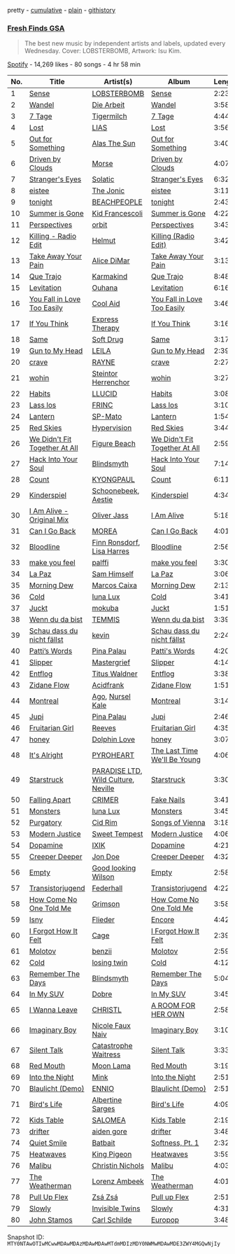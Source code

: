 pretty - [cumulative](/playlists/cumulative/37i9dQZF1DX2ddCYH6QIK5.md) - [plain](/playlists/plain/37i9dQZF1DX2ddCYH6QIK5) - [githistory](https://github.githistory.xyz/mackorone/spotify-playlist-archive/blob/main/playlists/plain/37i9dQZF1DX2ddCYH6QIK5)

### [Fresh Finds GSA](https://open.spotify.com/playlist/37i9dQZF1DX2ddCYH6QIK5)

> The best new music by independent artists and labels, updated every Wednesday\. Cover: LOBSTERBOMB, Artwork: Isu Kim.

[Spotify](https://open.spotify.com/user/spotify) - 14,269 likes - 80 songs - 4 hr 58 min

| No. | Title | Artist(s) | Album | Length |
|---|---|---|---|---|
| 1 | [Sense](https://open.spotify.com/track/1aJQLLyuGCXK0BxXd1X1d7) | [LOBSTERBOMB](https://open.spotify.com/artist/2zBxQyNS9Ja2Y9YUbYiOOS) | [Sense](https://open.spotify.com/album/3SNQjAy621XZC8glwqtAN3) | 2:23 |
| 2 | [Wandel](https://open.spotify.com/track/2nOtYXbaoQwnNIyCoZ3gzv) | [Die Arbeit](https://open.spotify.com/artist/6KgFWCoNFooX8CktvKJsvC) | [Wandel](https://open.spotify.com/album/2jb7fiiL5zpq95AvhjlS34) | 3:58 |
| 3 | [7 Tage](https://open.spotify.com/track/7F63YlipDAEFyCOblvc7gC) | [Tigermilch](https://open.spotify.com/artist/5cFzpoYJedkZeGFUp9pExN) | [7 Tage](https://open.spotify.com/album/6GKVqlZ5ND3BIjzIgEblPB) | 4:44 |
| 4 | [Lost](https://open.spotify.com/track/1sujufWMEC5T0fJtMrB9oN) | [LIAS](https://open.spotify.com/artist/4f9EkDM6aMxoZMPK5nEOiD) | [Lost](https://open.spotify.com/album/5yqrOO3QEqDyV19011HeM7) | 3:56 |
| 5 | [Out for Something](https://open.spotify.com/track/41VL3SQApPdjEpI13JzaNq) | [Alas The Sun](https://open.spotify.com/artist/52QvykWrycjsveZSRxtw7a) | [Out for Something](https://open.spotify.com/album/7ASdskcy04ncFp1DiJMv5n) | 3:40 |
| 6 | [Driven by Clouds](https://open.spotify.com/track/05kbrz1OCXcEwYnLjFf1uF) | [Morse](https://open.spotify.com/artist/1ySa7pBxaWzbR7T7gbcrJQ) | [Driven by Clouds](https://open.spotify.com/album/5yluxSjGytjzqe78oEnaJW) | 4:07 |
| 7 | [Stranger's Eyes](https://open.spotify.com/track/6ZIfLnMw9kOvFmMeN0SCSQ) | [Solatic](https://open.spotify.com/artist/61Lu3t06G6EPp61PovXqfm) | [Stranger's Eyes](https://open.spotify.com/album/6lP9Myva58kIJfmlS2nW9O) | 6:32 |
| 8 | [eistee](https://open.spotify.com/track/44asUX16487NOrnGNM38NK) | [The Jonic](https://open.spotify.com/artist/3izYpw32einCYt01HWarD7) | [eistee](https://open.spotify.com/album/26vtkAaXl1vOoJyVJNAKqI) | 3:11 |
| 9 | [tonight](https://open.spotify.com/track/5ekn0rTXRpR5M99v64inDc) | [BEACHPEOPLE](https://open.spotify.com/artist/3OXpCq0ndnIgWu13LKBEba) | [tonight](https://open.spotify.com/album/4kGymfdDrK06vKDsmc30fQ) | 2:43 |
| 10 | [Summer is Gone](https://open.spotify.com/track/42zDdOjb59esXiwAEPkcUZ) | [Kid Francescoli](https://open.spotify.com/artist/2G7QgTep5IsJHGHm1hXygD) | [Summer is Gone](https://open.spotify.com/album/4l0AKMvIPTscaDRKMx20dh) | 4:22 |
| 11 | [Perspectives](https://open.spotify.com/track/1GO5INaTsHxBZ77Mlk755E) | [orbit](https://open.spotify.com/artist/6aEgar707cpB5zzGyZlyRv) | [Perspectives](https://open.spotify.com/album/5bcJJGn400gxmNwBbJXTts) | 3:43 |
| 12 | [Killing \- Radio Edit](https://open.spotify.com/track/77PSyUL2sIONje42DBvPsi) | [Helmut](https://open.spotify.com/artist/6ReyaIMVxJYKqQnmQHM5Vt) | [Killing \(Radio Edit\)](https://open.spotify.com/album/1bryRgfu3RjUAOKmDVMSKE) | 3:42 |
| 13 | [Take Away Your Pain](https://open.spotify.com/track/06GeHRPeB2vh9PkHX2CWcU) | [Alice DiMar](https://open.spotify.com/artist/3rNi4ttKcnvBaBT5aMYBNN) | [Take Away Your Pain](https://open.spotify.com/album/4zb2VUjvwJH0h3TOhhuwwJ) | 3:13 |
| 14 | [Que Trajo](https://open.spotify.com/track/7hy0i8SMrtmAL9Vvyudl98) | [Karmakind](https://open.spotify.com/artist/0567GyFPr2AYNJvUp8ImS3) | [Que Trajo](https://open.spotify.com/album/7I1ztAUXa5c68xLrMOUqgy) | 8:48 |
| 15 | [Levitation](https://open.spotify.com/track/1UyuCWXxvSOe3mFvYNVIUT) | [Ouhana](https://open.spotify.com/artist/3tVHTq8WIDFyayynQFPKo1) | [Levitation](https://open.spotify.com/album/4kylgjMemfIkxrf7vEP5Gc) | 6:16 |
| 16 | [You Fall in Love Too Easily](https://open.spotify.com/track/16dam6afpsO5q8NDwq1z6m) | [Cool Aid](https://open.spotify.com/artist/5eouF3YpHk4ZcPXd2FkaKc) | [You Fall in Love Too Easily](https://open.spotify.com/album/3aTkHvPi6c6C3TGeJ4ChOm) | 3:46 |
| 17 | [If You Think](https://open.spotify.com/track/2uI5vxaOCdNejEy8SE5O7X) | [Express Therapy](https://open.spotify.com/artist/2eFcn9PqRQDCZBRPNNj0yb) | [If You Think](https://open.spotify.com/album/6CRnauPASqqDYnD0V16e4V) | 3:16 |
| 18 | [Same](https://open.spotify.com/track/53sFjXxqjJKtEnx6zjGYZP) | [Soft Drug](https://open.spotify.com/artist/3T0049arm1wGNbtrzRnwHy) | [Same](https://open.spotify.com/album/5QCjxj0muKSrn493w25hjg) | 3:17 |
| 19 | [Gun to My Head](https://open.spotify.com/track/4qcabnkx8E5JBU6sJqgoP5) | [LEILA](https://open.spotify.com/artist/4Ug2xY5mJFUqx4UkrggYLg) | [Gun to My Head](https://open.spotify.com/album/2xu9hkVRrBokElF9odTrlh) | 2:39 |
| 20 | [crave](https://open.spotify.com/track/0Ah7tw6kn6te3qIiGAOmY6) | [RAYNE](https://open.spotify.com/artist/7qDGLQOhaLJSLkGOpEo1Ld) | [crave](https://open.spotify.com/album/6G1OEjAtmAHNJLcsYHj6CI) | 2:27 |
| 21 | [wohin](https://open.spotify.com/track/2sAp8fbeTgikm6dDVsEeiV) | [Steintor Herrenchor](https://open.spotify.com/artist/70OwN96zJa61uhBIPdKgFO) | [wohin](https://open.spotify.com/album/0AJTh9sd8Li8dtRgUXH4Zz) | 3:27 |
| 22 | [Habits](https://open.spotify.com/track/20eceaGK0pq37HXKgJHd8s) | [LLUCID](https://open.spotify.com/artist/5BqTGVZWyKbcvweUqJj3wg) | [Habits](https://open.spotify.com/album/417BSRQhMWdIbC3X3QfRon) | 3:08 |
| 23 | [Lass los](https://open.spotify.com/track/6ZBfERrUbkaQrJqLJ5Dtnz) | [FRINC](https://open.spotify.com/artist/4HVsR46MFIdiqzykSpWy2i) | [Lass los](https://open.spotify.com/album/4olvFq7e2GBc9TooavfoPi) | 3:10 |
| 24 | [Lantern](https://open.spotify.com/track/2sToQDhcxwguNcbzFueTVT) | [SP\-Mato](https://open.spotify.com/artist/1UirLyIwdIElsaGCp0W4Ym) | [Lantern](https://open.spotify.com/album/3hq0lmCHxCKFqFaYItuWwz) | 1:54 |
| 25 | [Red Skies](https://open.spotify.com/track/2uqEb0nbmGsjg9RBhM49AP) | [Hypervision](https://open.spotify.com/artist/4BLypW0N3SLZePNKN3caQ9) | [Red Skies](https://open.spotify.com/album/3Ovsz74PZbNMf5pqBF1q50) | 3:44 |
| 26 | [We Didn't Fit Together At All](https://open.spotify.com/track/6051tQ7EVkAuRshp4le6Tf) | [Figure Beach](https://open.spotify.com/artist/6qeOvYavIWBYGy0KBmyLoO) | [We Didn't Fit Together At All](https://open.spotify.com/album/5h0iJ7s2AySm2OuZdBirwV) | 2:59 |
| 27 | [Hack Into Your Soul](https://open.spotify.com/track/7aeAQvMddQg6EOb0lQcieC) | [Blindsmyth](https://open.spotify.com/artist/316jj0bjhfXGHGBEraGy7P) | [Hack Into Your Soul](https://open.spotify.com/album/2b0Dy5XRH3H4jH0bzXEGV9) | 7:14 |
| 28 | [Count](https://open.spotify.com/track/0KCUXvUMw40RnLU4ZkkmvM) | [KYONGPAUL](https://open.spotify.com/artist/4zy5g7xdWMP1adk6zGHeVx) | [Count](https://open.spotify.com/album/1yAqz2UJCKzRMpvkVGOmmy) | 6:11 |
| 29 | [Kinderspiel](https://open.spotify.com/track/4rdlp25XHbz3zO6jYtk2hF) | [Schoonebeek](https://open.spotify.com/artist/0s3vpUpz6x99aBoH6FksO2), [Aestie](https://open.spotify.com/artist/5Nxk7QzMmMscqjw6Dz2hb1) | [Kinderspiel](https://open.spotify.com/album/0dtIvSJfDkUoGBrhh6gzn2) | 4:34 |
| 30 | [I Am Alive \- Original Mix](https://open.spotify.com/track/1CWItV1c3LYMxpbXQL9R22) | [Oliver Jass](https://open.spotify.com/artist/2ODPpeNxF16AvaVFhbo0sy) | [I Am Alive](https://open.spotify.com/album/4HAJI1EAOj8YfvxRweePXg) | 5:18 |
| 31 | [Can I Go Back](https://open.spotify.com/track/1Gy7444slrmcr7yGZOcMGM) | [MOREA](https://open.spotify.com/artist/71vEm5zDEAUJNjlShIT1sX) | [Can I Go Back](https://open.spotify.com/album/71dGeJGluCU7VzGxO7hByp) | 4:01 |
| 32 | [Bloodline](https://open.spotify.com/track/2Mq6hoYphVnjy4AjheTNOB) | [Finn Ronsdorf](https://open.spotify.com/artist/1UU94JMdToojxI5Tpqw8Wa), [Lisa Harres](https://open.spotify.com/artist/6HHLb9HeGAK64JXTMok0CC) | [Bloodline](https://open.spotify.com/album/4iQPVQWQ6KF0d7PdKLMw69) | 2:56 |
| 33 | [make you feel](https://open.spotify.com/track/7tltcvB3SJcvxq7VCMMmp4) | [palffi](https://open.spotify.com/artist/4htu2hjJJSAVQ8lRpZ07PC) | [make you feel](https://open.spotify.com/album/33uld99180XHljxAhQiPNs) | 3:30 |
| 34 | [La Paz](https://open.spotify.com/track/164BBXb2MParM6PtiFfAS8) | [Sam Himself](https://open.spotify.com/artist/6jD03eJOPbjHAaCCYGALLT) | [La Paz](https://open.spotify.com/album/5JIR6y0Xbj7WSqKvBMo7Dc) | 3:06 |
| 35 | [Morning Dew](https://open.spotify.com/track/1LbZGCffeOGXyXEQsUoL2F) | [Marcos Caixa](https://open.spotify.com/artist/2MnrAvsTKE41QWJzhqNmq5) | [Morning Dew](https://open.spotify.com/album/4LUQwWsMRiwJ8KHkpulVgu) | 2:13 |
| 36 | [Cold](https://open.spotify.com/track/6X4erYrbt5YC7m9XlTp2KT) | [Iuna Lux](https://open.spotify.com/artist/0HNLFWeKZoz8bI9ImJUdLX) | [Cold](https://open.spotify.com/album/6JqDwyZv90VIEHa0ROTpRw) | 3:41 |
| 37 | [Juckt](https://open.spotify.com/track/0v3L5vgAHXB4yf016UhAEB) | [mokuba](https://open.spotify.com/artist/0YrsnwziXGqxOD8qq1CYsp) | [Juckt](https://open.spotify.com/album/3KwbTF5DFShIYPBjjE6rhD) | 1:51 |
| 38 | [Wenn du da bist](https://open.spotify.com/track/0x13yawpacOhIdMytrL6Qy) | [TEMMIS](https://open.spotify.com/artist/0zJI6wuVa9gi4ir8zlU6Km) | [Wenn du da bist](https://open.spotify.com/album/65InWclzKGgQb4VG9pkeem) | 3:39 |
| 39 | [Schau dass du nicht fällst](https://open.spotify.com/track/4RyrYqIQ7LRvmETpr8gzx0) | [kevin](https://open.spotify.com/artist/3AnRJXttxRO7191Fxwkaxz) | [Schau dass du nicht fällst](https://open.spotify.com/album/3oBzWtO3UstxGXzKbgxaLM) | 2:24 |
| 40 | [Patti’s Words](https://open.spotify.com/track/5B9XDstEMDsVr5ErH1KOks) | [Pina Palau](https://open.spotify.com/artist/6Ktx4W0UWEkRQKxhkIUFvP) | [Patti's Words](https://open.spotify.com/album/09PMUIzZqVNUjCKklfXsmk) | 4:20 |
| 41 | [Slipper](https://open.spotify.com/track/0d3fp4Ra457iohDUlAUqa1) | [Mastergrief](https://open.spotify.com/artist/0jB9ssFhTjMeCKRUoOwnQl) | [Slipper](https://open.spotify.com/album/7CxctPGPpZCHiGZ5kAz3X1) | 4:14 |
| 42 | [Entflog](https://open.spotify.com/track/6GvuaiccoN4ANlFQABCsRL) | [Titus Waldner](https://open.spotify.com/artist/0JMMuonQuJIW6SWwF6S92e) | [Entflog](https://open.spotify.com/album/3mvhvKPkyh0wSLmYR8rGbb) | 3:38 |
| 43 | [Zidane Flow](https://open.spotify.com/track/63uKVY7JEEdgvgNXn1hgff) | [Acidfrank](https://open.spotify.com/artist/5oCxNqSSf0o5hBSiaOfm3V) | [Zidane Flow](https://open.spotify.com/album/1knJXnkkBnQ5pKUrtqVCQH) | 1:51 |
| 44 | [Montreal](https://open.spotify.com/track/7EwPMCiJl0awJ15fr2fX4B) | [Ago](https://open.spotify.com/artist/0Lz0C2OokCQS2li0lGD9PE), [Nursel Kale](https://open.spotify.com/artist/27RzGSICZKwAGSvCByitlN) | [Montreal](https://open.spotify.com/album/0DBaidJu3gp8RQ6EJKLxbQ) | 3:14 |
| 45 | [Jupi](https://open.spotify.com/track/1VM2xgkPbd8yrHcjnowA7b) | [Pina Palau](https://open.spotify.com/artist/6Ktx4W0UWEkRQKxhkIUFvP) | [Jupi](https://open.spotify.com/album/7pTtpTElpvPfylKrwXokp3) | 2:46 |
| 46 | [Fruitarian Girl](https://open.spotify.com/track/2FknSy7oUAfNwbcfWRfL0U) | [Reeves](https://open.spotify.com/artist/5ZbtUuYQEeCSaRWICy4dPZ) | [Fruitarian Girl](https://open.spotify.com/album/6vZtIGnwoYjnky8Livu4WU) | 4:35 |
| 47 | [honey](https://open.spotify.com/track/2NOciZD4Vv6EjSMYlj81SV) | [Dolphin Love](https://open.spotify.com/artist/4uT5ywK30prkNZbf4BlQVh) | [honey](https://open.spotify.com/album/0lwPGoAbC3rG8lDEXMLAKc) | 3:07 |
| 48 | [It's Alright](https://open.spotify.com/track/4fvTClWxZdGYNHjoHu7zXl) | [PYROHEART](https://open.spotify.com/artist/5HfpFnDGFsRY0fhvHfAIiH) | [The Last Time We'll Be Young](https://open.spotify.com/album/59vPbL4La2DWCUbiFPG9dP) | 4:06 |
| 49 | [Starstruck](https://open.spotify.com/track/4sVkZ9vP6YZB5R5DU6wfEi) | [PARADISE LTD](https://open.spotify.com/artist/0ahtFYd681pvCSkj1vh8lv), [Wild Culture](https://open.spotify.com/artist/7hayBHpyq0PvgOt9l96hpp), [Neville](https://open.spotify.com/artist/2gt9YfYa9tUbY9grQKYwi1) | [Starstruck](https://open.spotify.com/album/1em3zdpt3gJDntiVRgkpjm) | 3:30 |
| 50 | [Falling Apart](https://open.spotify.com/track/2y1H7CxjWOorpoplmKJHtU) | [CRIMER](https://open.spotify.com/artist/6ALv0kb1WQfQbDOna5fLcX) | [Fake Nails](https://open.spotify.com/album/52JHP8MgyTDqhjWMkwLQC1) | 3:41 |
| 51 | [Monsters](https://open.spotify.com/track/3cjMpTT7ug9qGesYOtFIiR) | [Iuna Lux](https://open.spotify.com/artist/0HNLFWeKZoz8bI9ImJUdLX) | [Monsters](https://open.spotify.com/album/3DH7wdecxZlxvnthIN8MhU) | 3:45 |
| 52 | [Purgatory](https://open.spotify.com/track/4xcWGy89zMgFmbiJMvkeFf) | [Cid Rim](https://open.spotify.com/artist/1qsa20MWDjV9QI93zn2i2s) | [Songs of Vienna](https://open.spotify.com/album/435R1bfZZFPEIpQwHaFLVt) | 3:18 |
| 53 | [Modern Justice](https://open.spotify.com/track/17q4P1AK0Q4VY6O4sagoEC) | [Sweet Tempest](https://open.spotify.com/artist/3CHvSnSovfNQBCwGgGMy3s) | [Modern Justice](https://open.spotify.com/album/6C9AsG2baW7mJobR07ZYAw) | 4:06 |
| 54 | [Dopamine](https://open.spotify.com/track/3BczD0zNsbDGpHZGfmoB7D) | [IXIK](https://open.spotify.com/artist/2swveNUs1U58B8rbKsoMAW) | [Dopamine](https://open.spotify.com/album/2l0sH1SB0Jmg8e2goslpMw) | 4:21 |
| 55 | [Creeper Deeper](https://open.spotify.com/track/3Nx8BjUdk3hRUSxVpKU8xY) | [Jon Doe](https://open.spotify.com/artist/01VrPMFh7LXpXjf2Yie2xc) | [Creeper Deeper](https://open.spotify.com/album/3gjqmcGtJzRRM5Y6qlxKQG) | 4:32 |
| 56 | [Empty](https://open.spotify.com/track/5aKK3JGqHjIU0U0uYmBds3) | [Good looking Wilson](https://open.spotify.com/artist/0SwVcddjYoQCmw7HDyw3iG) | [Empty](https://open.spotify.com/album/3kYpOlzqGnVeoG7mr1pVCB) | 2:58 |
| 57 | [Transistorjugend](https://open.spotify.com/track/4dwalsM63ltWUFl77Xg1CX) | [Federhall](https://open.spotify.com/artist/0hxn2iug9XsuD4NUHTbXsR) | [Transistorjugend](https://open.spotify.com/album/2vcZeUlX7IC1C6M8NGWA5o) | 4:22 |
| 58 | [How Come No One Told Me](https://open.spotify.com/track/1tyV88FBoHbldJ74ZLB4Yv) | [Grimson](https://open.spotify.com/artist/1zEnV2mAzgJiOMccJN11yu) | [How Come No One Told Me](https://open.spotify.com/album/3n2k0rrZpvO1UYCWyWow8Y) | 3:58 |
| 59 | [Isny](https://open.spotify.com/track/5iKBVKD5QtKxdB6tz6tclW) | [Flieder](https://open.spotify.com/artist/0cbhFBCTTxNRhRnF9QiP3i) | [Encore](https://open.spotify.com/album/3fGHCwjNsuak1BMnymnD5f) | 4:42 |
| 60 | [I Forgot How It Felt](https://open.spotify.com/track/0aIqMOobklLi4xG8yecOtv) | [Cage](https://open.spotify.com/artist/5AcetCgP402g9PqzkcSxNo) | [I Forgot How It Felt](https://open.spotify.com/album/0eVKX8YXYd7GJxmiIxHVJx) | 2:39 |
| 61 | [Molotov](https://open.spotify.com/track/7L9Fq96bloKKmU4FwLkpXp) | [benzii](https://open.spotify.com/artist/2v4qy7Tmy7AcIXZuUH4eJ1) | [Molotov](https://open.spotify.com/album/5keRcVDlpPHHa2pUNvGqiv) | 2:59 |
| 62 | [Cold](https://open.spotify.com/track/2xomYlwMv6QNYmgrIxGYu7) | [losing twin](https://open.spotify.com/artist/2U8TGx3FbUFKHw2VvM3YYZ) | [Cold](https://open.spotify.com/album/1yWsQH57qeEhCnzQmwyszR) | 4:12 |
| 63 | [Remember The Days](https://open.spotify.com/track/4sdxTu5797utDJRFzjGYxa) | [Blindsmyth](https://open.spotify.com/artist/316jj0bjhfXGHGBEraGy7P) | [Remember The Days](https://open.spotify.com/album/2HFfyhihMs8YL7BUdINi2y) | 5:04 |
| 64 | [In My SUV](https://open.spotify.com/track/2qf0e2wbDSF3sYxPH3OsVj) | [Dobre](https://open.spotify.com/artist/7JR1psib3h439APCdifvyM) | [In My SUV](https://open.spotify.com/album/17vB3tGLNprtVtZQtan1yY) | 3:45 |
| 65 | [I Wanna Leave](https://open.spotify.com/track/0tyb4R408TWXTM3s06pJjn) | [CHRISTL](https://open.spotify.com/artist/7umYHv93hQAIJaGD7qUf6W) | [A ROOM FOR HER OWN](https://open.spotify.com/album/0mMIsNwq9MUsaGm3lKMFBq) | 2:58 |
| 66 | [Imaginary Boy](https://open.spotify.com/track/470qFnD2xdsZqOvXEubpj9) | [Nicole Faux Naiv](https://open.spotify.com/artist/49rxT73SJX2ORygUaXKLeD) | [Imaginary Boy](https://open.spotify.com/album/78S21P3LAQ4vbU3Vh9QKqc) | 3:10 |
| 67 | [Silent Talk](https://open.spotify.com/track/5I77RxtGq8bEvizYJkZM0N) | [Catastrophe Waitress](https://open.spotify.com/artist/6rZskrH9xTAkv5BwgKU4uJ) | [Silent Talk](https://open.spotify.com/album/56SDoKAALX5X1o5heS3RX3) | 3:33 |
| 68 | [Red Mouth](https://open.spotify.com/track/1vP2O98NWgQaxAzuFp39bj) | [Moon Lama](https://open.spotify.com/artist/1BMCfW2OuReO2YuWRIc2SK) | [Red Mouth](https://open.spotify.com/album/1zXzAiAqtLFI0fdrIt1unw) | 3:19 |
| 69 | [Into the Night](https://open.spotify.com/track/0u1x6HLqZ45r7ekn7mOkTE) | [Mink](https://open.spotify.com/artist/021q1fOEcfqxtlCtJs868v) | [Into the Night](https://open.spotify.com/album/2lvXZ9u0h6wI8vzZ8rdfac) | 2:51 |
| 70 | [Blaulicht \(Demo\)](https://open.spotify.com/track/7xyljlDai5yU4rDZAC5SkF) | [ENNIO](https://open.spotify.com/artist/6ztKrKekC3nb3nCBoy9HUt) | [Blaulicht \(Demo\)](https://open.spotify.com/album/28DaRBL43ci6YyW1DoyS0L) | 2:51 |
| 71 | [Bird's Life](https://open.spotify.com/track/3MLnJNgMdhx5chY6OSDEXY) | [Albertine Sarges](https://open.spotify.com/artist/1bo2PjIgDEptAlEzxyOIuX) | [Bird's Life](https://open.spotify.com/album/2vpSULG9uMwpHsQ2KXHbuR) | 4:09 |
| 72 | [Kids Table](https://open.spotify.com/track/1zwbUwQugPxpwUXci5MwY3) | [SALOMEA](https://open.spotify.com/artist/4AZjwjj65fmJ3MenJaCxel) | [Kids Table](https://open.spotify.com/album/4lUk75cvEBPSAttBiq1ZWi) | 2:19 |
| 73 | [drifter](https://open.spotify.com/track/2EnpNgBGlTV4zyDCzw6o3S) | [aiden gore](https://open.spotify.com/artist/4YGfDr1OtpyMfqikYMH0vs) | [drifter](https://open.spotify.com/album/3iklHC6IFZbWawoW7hsNzH) | 3:48 |
| 74 | [Quiet Smile](https://open.spotify.com/track/3ePAcsEO3jJxyHpiJSo9OA) | [Batbait](https://open.spotify.com/artist/1PGFrlFMjm2RIi2ndQ0lHG) | [Softness, Pt\. 1](https://open.spotify.com/album/3q64uO82lMEzX09QfFTlzl) | 2:32 |
| 75 | [Heatwaves](https://open.spotify.com/track/7H47hCbksZASXp2VjXTgr5) | [King Pigeon](https://open.spotify.com/artist/4hP2RPQSRdJe3GBQGexJBj) | [Heatwaves](https://open.spotify.com/album/68D8P38DgAG8JxgrQNyukI) | 3:59 |
| 76 | [Malibu](https://open.spotify.com/track/02PhpSVOVkxsfFXZb4XP8s) | [Christin Nichols](https://open.spotify.com/artist/3vQtRdN3v7tuRnKaOjNzU0) | [Malibu](https://open.spotify.com/album/4jQeMmYRrxNXZAGMYqaCr9) | 4:03 |
| 77 | [The Weatherman](https://open.spotify.com/track/48slNMBWmhIdfuCUJm0SFN) | [Lorenz Ambeek](https://open.spotify.com/artist/46GDLDhFOJGtLNk9kR2v4t) | [The Weatherman](https://open.spotify.com/album/7mrpT7LGdiABOJ56j35G3y) | 4:01 |
| 78 | [Pull Up Flex](https://open.spotify.com/track/5unI1BEFCZkXp4UV34xTQB) | [Zsá Zsá](https://open.spotify.com/artist/2tV5iP4TyDyLFU9WmfXMLZ) | [Pull up Flex](https://open.spotify.com/album/0yBeYMbAXS9oFDsbMFT3FM) | 2:51 |
| 79 | [Slowly](https://open.spotify.com/track/7zVIFvH514q4PX5RL0Ro24) | [Invisible Twins](https://open.spotify.com/artist/4iPvFGVPkRDzIAFwgKTTiw) | [Slowly](https://open.spotify.com/album/68WXuBImJzicXgPZ7njGxA) | 4:31 |
| 80 | [John Stamos](https://open.spotify.com/track/1zCvb6GfVWu8yITp0eUN8v) | [Carl Schilde](https://open.spotify.com/artist/5Q8NqHhDLpbrTxyIrbNhFb) | [Europop](https://open.spotify.com/album/6OTKBvjeHGtlSHzWaPk73m) | 3:48 |

Snapshot ID: `MTY0NTAwOTIwMCwwMDAwMDAzMDAwMDAwMTdmMDIzMDY0NWMwMDAwMDE3ZWY4MGQwNjIy`